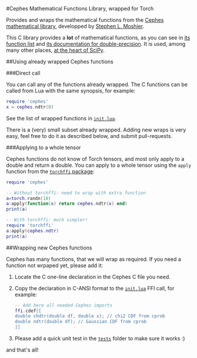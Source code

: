 #Cephes Mathematical Functions Library, wrapped for Torch

Provides and wraps the mathematical functions from the [Cephes mathematical library](http://www.netlib.org/cephes/), developped by [Stephen L. Moshier](http://www.moshier.net).

This C library provides a <b>lot</b> of mathematical functions, as you can see in [its function list](doc/cephes.doc) and [its documentation for double-precision](http://www.netlib.org/cephes/doubldoc.html). It is used, among many other places, [at the heart of SciPy](https://github.com/scipy/scipy/tree/master/scipy/special/cephes).

##Using already wrapped Cephes functions

###Direct call

You can call any of the functions already wrapped.
The C functions can be called from Lua with the same synopsis, for example:

```lua
require 'cephes'
x = cephes.ndtr(0)
```

See the list of wrapped functions in [`init.lua`](init.lua). 

There is a (very) small subset already wrapped. Adding new wraps is very easy, feel free to do it as described below, and submit pull-requests.

###Applying to a whole tensor

Cephes functions do not know of Torch tensors, and most only apply to a double and return a double. You can apply to a whole tensor using the  `apply` function from the [`torchffi` package](https://github.com/torch/ffi):


```lua
require 'cephes'

-- Without torchffi: need to wrap with extra function
a=torch.randn(10)
a:apply(function(x) return cephes.ndtr(x) end)
print(a)

-- With torchffi: much simpler!
require 'torchffi'
a:apply(cephes.ndtr)
print(a)
```

##Wrapping new Cephes functions

Cephes has many functions, that we will wrap as required. If you need a function not wrpaped yet, please add it:

1. Locate the C one-line declaration in the Cephes C file you need.

2. Copy the declaration in C-ANSI format to the [`init.lua`](init.lua) FFI call, for example:

    ```lua
    -- Add here all needed Cephes imports
    ffi.cdef[[
    double chdtr(double df, double x); // chi2 CDF from cprob
    double ndtr(double df); // Gaussian CDF from cprob
    ]]
    ```
3. Please add a quick unit test in the [`tests`](tests/) folder to make sure it works :)

and that's all!
